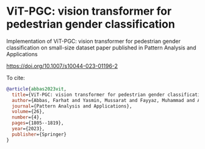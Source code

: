 # ViT-PGC: vision transformer for pedestrian gender classification

Implementation of ViT-PGC: vision transformer for pedestrian gender classification on small-size dataset paper published in Pattern Analysis and Applications

https://doi.org/10.1007/s10044-023-01196-2

To cite:

```bib
@article{abbas2023vit,
  title={ViT-PGC: vision transformer for pedestrian gender classification on small-size dataset},
  author={Abbas, Farhat and Yasmin, Mussarat and Fayyaz, Muhammad and Asim, Usman},
  journal={Pattern Analysis and Applications},
  volume={26},
  number={4},
  pages={1805--1819},
  year={2023},
  publisher={Springer}
}
```
